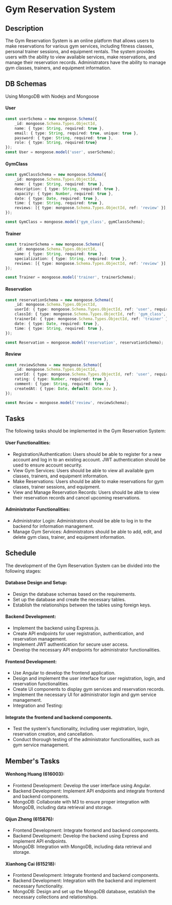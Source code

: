 # Gym Reservation System

## Description
The Gym Reservation System is an online platform that allows users to make reservations for various gym services, including fitness classes, personal trainer sessions, and equipment rentals. The system provides users with the ability to view available services, make reservations, and manage their reservation records. Administrators have the ability to manage gym classes, trainers, and equipment information.

## DB Schemas
Using MongoDB with Nodejs and Mongoose
#### User
```typescript
const userSchema = new mongoose.Schema({
    _id: mongoose.Schema.Types.ObjectId,
    name: { type: String, required: true },
    email: { type: String, required: true, unique: true },
    password: { type: String, required: true },
    role: { type: String, required:true}
});
const User = mongoose.model('user', userSchema);
```

#### GymClass
```typescript
const gymClassSchema = new mongoose.Schema({
    _id: mongoose.Schema.Types.ObjectId,
    name: { type: String, required: true },
    description: { type: String, required: true },
    capacity: { type: Number, required: true },
    date: { type: Date, required: true },
    time: { type: String, required: true },
    reviews: [{ type: mongoose.Schema.Types.ObjectId, ref: 'review' }],
});

const GymClass = mongoose.model('gym_class', gymClassSchema);
```

#### Trainer
```typescript
const trainerSchema = new mongoose.Schema({
    _id: mongoose.Schema.Types.ObjectId,
    name: { type: String, required: true },
    specialization: { type: String, required: true },
    reviews: [{ type: mongoose.Schema.Types.ObjectId, ref: 'review' }],
});

const Trainer = mongoose.model('trainer', trainerSchema);
```

#### Reservation
```typescript
const reservationSchema = new mongoose.Schema({
    _id: mongoose.Schema.Types.ObjectId,
    userId: { type: mongoose.Schema.Types.ObjectId, ref: 'user', required: true },
    classId: { type: mongoose.Schema.Types.ObjectId, ref: 'gym_class', required: true },
    trainerId: { type: mongoose.Schema.Types.ObjectId, ref: 'trainer' },
    date: { type: Date, required: true },
    time: { type: String, required: true },
});

const Reservation = mongoose.model('reservation', reservationSchema);
```

#### Review
```typescript
const reviewSchema = new mongoose.Schema({
    _id: mongoose.Schema.Types.ObjectId,
    userId: { type: mongoose.Schema.Types.ObjectId, ref: 'user', required: true },
    rating: { type: Number, required: true },
    comment: { type: String, required: true },
    createdAt: { type: Date, default: Date.now },
});

const Review = mongoose.model('review', reviewSchema);
```

## Tasks
The following tasks should be implemented in the Gym Reservation System:
#### User Functionalities:
- Registration/Authentication: Users should be able to register for a new account and log in to an existing account. JWT authentication should be used to ensure account security.
- View Gym Services: Users should be able to view all available gym classes, trainers, and equipment information.
- Make Reservations: Users should be able to make reservations for gym classes, trainer sessions, and equipment.
- View and Manage Reservation Records: Users should be able to view their reservation records and cancel upcoming reservations.
#### Administrator Functionalities:
- Administrator Login: Administrators should be able to log in to the backend for information management.
- Manage Gym Services: Administrators should be able to add, edit, and delete gym class, trainer, and equipment information.

## Schedule
The development of the Gym Reservation System can be divided into the following stages:

#### Database Design and Setup:
- Design the database schemas based on the requirements.
- Set up the database and create the necessary tables.
- Establish the relationships between the tables using foreign keys.

#### Backend Development:
- Implement the backend using Express.js.
- Create API endpoints for user registration, authentication, and reservation management.
- Implement JWT authentication for secure user access.
- Develop the necessary API endpoints for administrator functionalities.

#### Frontend Development:
- Use Angular to develop the frontend application.
- Design and implement the user interface for user registration, login, and reservation functionalities.
- Create UI components to display gym services and reservation records.
- Implement the necessary UI for administrator login and gym service management.
- Integration and Testing:

#### Integrate the frontend and backend components.
- Test the system's functionality, including user registration, login, reservation creation, and cancellation.
- Conduct thorough testing of the administrator functionalities, such as gym service management.

## Member's Tasks

#### Wenhong Huang (616003):
- Frontend Development: Develop the user interface using Angular.
- Backend Development: Implement API endpoints and integrate frontend and backend components.
- MongoDB: Collaborate with M3 to ensure proper integration with MongoDB, including data retrieval and storage.

#### Qijun Zheng (615876):
- Frontend Development: Integrate frontend and backend components.
- Backend Development: Develop the backend using Express and implement API endpoints.
- MongoDB: Integration with MongoDB, including data retrieval and storage.

#### Xianhong Cai (615218):
- Frontend Development: Integrate frontend and backend components.
- Backend Development: Integration with the backend and implement necessary functionality.
- MongoDB: Design and set up the MongoDB database, establish the necessary collections and relationships.
